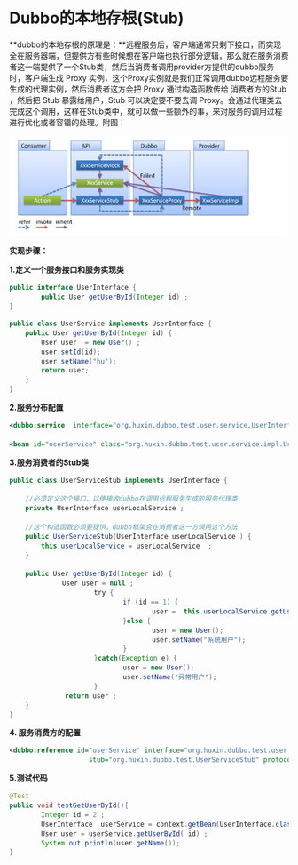 # Dubbo的本地存根(Stub)

**dubbo的本地存根的原理是：**远程服务后，客户端通常只剩下接口，而实现全在服务器端，但提供方有些时候想在客户端也执行部分逻辑，那么就在服务消费者这一端提供了一个Stub类，然后当消费者调用provider方提供的dubbo服务时，客户端生成 Proxy 实例，这个Proxy实例就是我们正常调用dubbo远程服务要生成的代理实例，然后消费者这方会把 Proxy 通过构造函数传给 消费者方的Stub ，然后把 Stub 暴露给用户，Stub 可以决定要不要去调 Proxy。会通过代理类去完成这个调用，这样在Stub类中，就可以做一些额外的事，来对服务的调用过程进行优化或者容错的处理。附图：

<img src="assets/296430-20180109111413879-348600461.png"/>

**实现步骤：**

**1.定义一个服务接口和服务实现类**

```java
public interface UserInterface {
		public User getUserById(Integer id) ;
}
```

```java
public class UserService implements UserInterface {
    public User getUserById(Integer id) {
        User user  = new User() ;
        user.setId(id);
        user.setName("hu");
        return user;
    }  
}
```

**2.服务分布配置**

```xml
<dubbo:service  interface="org.huxin.dubbo.test.user.service.UserInterface" ref="userService" protocol="dubbo" retries="0"/>

<bean id="userService" class="org.huxin.dubbo.test.user.service.impl.UserService" />
```



**3.服务消费者的Stub类**

```java
public class UserServiceStub implements UserInterface {
    
    //必须定义这个接口，以便接收dubbo在调用远程服务生成的服务代理类
    private UserInterface userLocalService ;
  
    //这个构造函数必须要提供，dubbo框架会在消费者这一方调用这个方法
    public UserServiceStub(UserInterface userLocalService ) {
        this.userLocalService = userLocalService  ;
    }

    public User getUserById(Integer id) {
　　　　　　　　User user = null ;
		　　　　　　　　try {
			　　　　　　　　　　if (id == 1) {
				　　　　　　　　　　　　user =  this.userLocalService.getUserById(id) ;
			　　　　　　　　　　}else {
				　　　　　　　　　　　　user = new User(); 
				　　　　　　　　　　　　user.setName("系统用户");
			　　　　　　　　　　}
		　　　　　　　　}catch(Exception e) {
			　　　　　　　　　　user = new User(); 
			　　　　　　　　　　user.setName("异常用户");
		　　　　　　　　}
              return user ;
    }
}
```



**4. 服务消费方的配置**

```xml
<dubbo:reference id="userService" interface="org.huxin.dubbo.test.user.service.UserInterface" 
                    stub="org.huxin.dubbo.test.UserServiceStub" protocol="dubbo"/>
```



**5.测试代码**

```java
@Test
public void testGetUserById(){
		Integer id = 2 ;
		UserInterface  userService = context.getBean(UserInterface.class) ;
		User user = userService.getUserById( id) ;
		System.out.println(user.getName()); 
}
```










